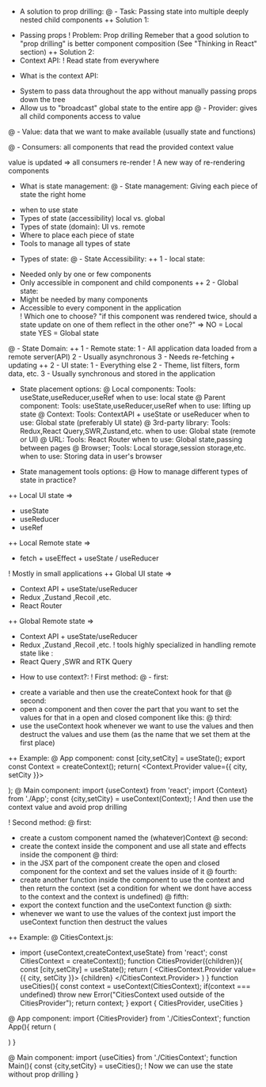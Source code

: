
* A solution to prop drilling:
@ - Task: Passing state into multiple deeply nested child components
++ Solution 1:
- Passing props
! Problem: Prop drilling
Remeber that a good solution to "prop drilling" is better component composition (See "Thinking in React" section)
++ Solution 2:
- Context API:
! Read state from everywhere

* What is the context API:
- System to pass data throughout the app without manually passing props down the tree
- Allow us to "broadcast" global state to the entire app
@ - Provider: gives all child components access to value

@ - Value: data that we want to make available (usually state and functions)

@ - Consumers: all components that read the provided context value

value is updated => all consumers re-render
! A new way of re-rendering components


* What is state management:
@ - State management: Giving each piece of state the right home

- when to use state
- Types of state (accessibility) local vs. global
- Types of state (domain): UI vs. remote
- Where to place each piece of state
- Tools to manage all types of state


* Types of state:
@ - State Accessibility: 
++ 1 - local state:
- Needed only by one or few components
- Only accessible in component and child components
++ 2 - Global state:
- Might be needed by many components
- Accessible to every component in the application  
! Which one to choose? "if this component was rendered twice, should a state update on one of them reflect in the other one?" => 
NO = Local state YES = Global state

@ - State Domain:
++ 1 - Remote state:
1 - All application data loaded from a remote server(API)
2 - Usually asynchronous
3 - Needs re-fetching + updating
++ 2 - UI state:
1 - Everything else
2 - Theme, list filters, form data, etc.
3 - Usually synchronous and stored in the application

* State placement options:
@ Local components: 
Tools: useState,useReducer,useRef
when to use: local state
@ Parent component:
Tools: useState,useReducer,useRef
when to use: lifting up state
@ Context:
Tools: ContextAPI + useState or useReducer
when to use: Global state (preferably UI state)
@ 3rd-party library:
Tools: Redux,React Query,SWR,Zustand,etc.
when to use: Global state (remote or UI)
@ URL:
Tools: React Router
when to use: Global state,passing between pages
@ Browser;
Tools: Local storage,session storage,etc.
when to use: Storing data in user's browser

* State management tools options:
@ How to manage different types of state in practice?

++ Local UI state => 
- useState
- useReducer
- useRef

++ Local Remote state => 
- fetch + useEffect + useState / useReducer

! Mostly in small applications
++ Global UI state =>
- Context API + useState/useReducer
- Redux ,Zustand ,Recoil ,etc. 
- React Router

++ Global Remote state => 
- Context API + useState/useReducer 
- Redux ,Zustand ,Recoil ,etc. 
! tools highly specialized in handling remote state like : 
- React Query ,SWR and RTK Query


* How to use context?:
! First method:
@ - first: 
- create a variable and then use the createContext hook for that 
@ second:
- open a component and then cover the part that you want to set the values for that in a open and closed component like this:
@ third:
- use the useContext hook whenever we want to use the values and then destruct the values and use them (as the name that we set them at the first place)

++ Example:
@ App component:
const [city,setCity] = useState();
export const Context = createContext();
return(
<Context.Provider value={{
  city,
  setCity
}}>
<Main />
</Context.Provider>
);
@ Main component:
import {useContext} from 'react';
import {Context} from './App';
const {city,setCity} = useContext(Context);
! And then use the context value and avoid prop drilling



! Second method:
@ first:
- create a custom component named the (whatever)Context
@ second:
- create the context inside the component and use all state and effects inside the component
@ third:
- in the JSX part of the component create the open and closed component for the context and set the values inside of it
@ fourth:
- create another function inside the component to use the context and then return the context (set a condition for whent we dont have access to the context and the context is undefined)
@ fifth:
- export the context function and the useContext function
@ sixth:
- whenever we want to use the values of the context just import the useContext function then destruct the values

++ Example:
@ CitiesContext.js:
- import {useContext,createContext,useState} from 'react';
const CitiesContext = createContext();
function CitiesProvider({children}){
const [city,setCity] = useState();
return (
  <CitiesContext.Provider value={{
    city,
    setCity
  }}>
  {children}
  </CitiesContext.Provider>
)
}
function useCities(){
  const context = useContext(CitiesContext);
  if(context === undefined) throw new Error("CitiesContext used outside of the CitiesProvider");
  return context;
}
export { CitiesProvider, useCities }

@ App component:
import {CitiesProvider} from './CitiesContext';
function App(){
  return (
    <CitiesProvider>
    <Main />
    </CitiesProvider>
  )
}

@ Main component:
import {useCities} from './CitiesContext';
function Main(){
  const {city,setCity} = useCities();
  ! Now we can use the state without prop drilling
}
